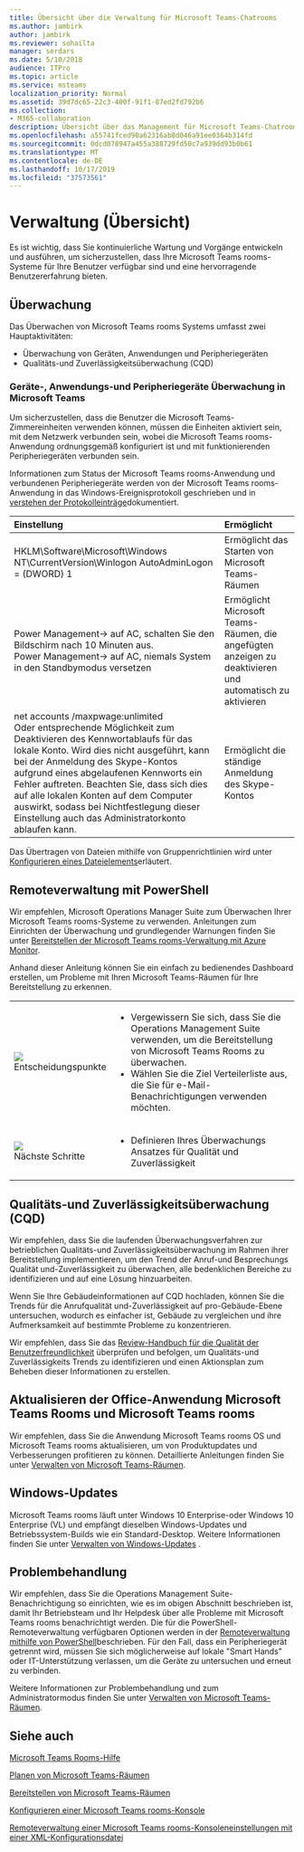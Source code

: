 ```yaml
---
title: Übersicht über die Verwaltung für Microsoft Teams-Chatrooms
ms.author: jambirk
author: jambirk
ms.reviewer: sohailta
manager: serdars
ms.date: 5/10/2018
audience: ITPro
ms.topic: article
ms.service: msteams
localization_priority: Normal
ms.assetid: 39d7dc65-22c3-400f-91f1-87ed2fd792b6
ms.collection:
- M365-collaboration
description: Übersicht über das Management für Microsoft Teams-Chatrooms.
ms.openlocfilehash: a55741fced90a62316ab8d046a91ee0364b314fd
ms.sourcegitcommit: 0dcd078947a455a388729fd50c7a939dd93b0b61
ms.translationtype: MT
ms.contentlocale: de-DE
ms.lasthandoff: 10/17/2019
ms.locfileid: "37573561"
---
```

# <a name="management-overview"></a>Verwaltung (Übersicht)

Es ist wichtig, dass Sie kontinuierliche Wartung und Vorgänge entwickeln und ausführen, um sicherzustellen, dass Ihre Microsoft Teams rooms-Systeme für Ihre Benutzer verfügbar sind und eine hervorragende Benutzererfahrung bieten. 

## <a name="monitoring"></a>Überwachung 

Das Überwachen von Microsoft Teams rooms Systems umfasst zwei Hauptaktivitäten:

- Überwachung von Geräten, Anwendungen und Peripheriegeräten
- Qualitäts-und Zuverlässigkeitsüberwachung (CQD)

### <a name="microsoft-teams-rooms-device-application-and-peripheral-device-monitoring"></a>Geräte-, Anwendungs-und Peripheriegeräte Überwachung in Microsoft Teams

Um sicherzustellen, dass die Benutzer die Microsoft Teams-Zimmereinheiten verwenden können, müssen die Einheiten aktiviert sein, mit dem Netzwerk verbunden sein, wobei die Microsoft Teams rooms-Anwendung ordnungsgemäß konfiguriert ist und mit funktionierenden Peripheriegeräten verbunden sein. 

Informationen zum Status der Microsoft Teams rooms-Anwendung und verbundenen Peripheriegeräte werden von der Microsoft Teams rooms-Anwendung in das Windows-Ereignisprotokoll geschrieben und in [verstehen der Protokolleinträge](azure-monitor-manage.md#understand-the-log-entries)dokumentiert. 

|**Einstellung**|**Ermöglicht**|
|:-----|:-----|
|HKLM\Software\Microsoft\Windows NT\CurrentVersion\Winlogon AutoAdminLogon = (DWORD) 1  <br/> |Ermöglicht das Starten von Microsoft Teams-Räumen  <br/> |
|Power Management-\> auf AC, schalten Sie den Bildschirm nach 10 Minuten aus.  <br/> Power Management-\> auf AC, niemals System in den Standbymodus versetzen  <br/> |Ermöglicht Microsoft Teams-Räumen, die angefügten anzeigen zu deaktivieren und automatisch zu aktivieren  <br/> |
|net accounts /maxpwage:unlimited  <br/> Oder entsprechende Möglichkeit zum Deaktivieren des Kennwortablaufs für das lokale Konto. Wird dies nicht ausgeführt, kann bei der Anmeldung des Skype-Kontos aufgrund eines abgelaufenen Kennworts ein Fehler auftreten. Beachten Sie, dass sich dies auf alle lokalen Konten auf dem Computer auswirkt, sodass bei Nichtfestlegung dieser Einstellung auch das Administratorkonto ablaufen kann.  <br/> |Ermöglicht die ständige Anmeldung des Skype-Kontos  <br/> |

Das Übertragen von Dateien mithilfe von Gruppenrichtlinien wird unter [Konfigurieren eines Dateielements](https://technet.microsoft.com/en-us/library/cc772536%28v=ws.11%29.aspx)erläutert.
  
## <a name="remote-management-using-powershell"></a>Remoteverwaltung mit PowerShell
<a name="RemotePS"> </a>

Wir empfehlen, Microsoft Operations Manager Suite zum Überwachen Ihrer Microsoft Teams rooms-Systeme zu verwenden. Anleitungen zum Einrichten der Überwachung und grundlegender Warnungen finden Sie unter [Bereitstellen der Microsoft Teams rooms-Verwaltung mit Azure Monitor](azure-monitor-deploy.md). 

Anhand dieser Anleitung können Sie ein einfach zu bedienendes Dashboard erstellen, um Probleme mit Ihren Microsoft Teams-Räumen für Ihre Bereitstellung zu erkennen. 

|    |     |
|-----------|------------|
|![](../media/audio_conferencing_image7.png) <br/>Entscheidungspunkte|<ul><li>Vergewissern Sie sich, dass Sie die Operations Management Suite verwenden, um die Bereitstellung von Microsoft Teams Rooms zu überwachen.</li><li>Wählen Sie die Ziel Verteilerliste aus, die Sie für e-Mail-Benachrichtigungen verwenden möchten.</li></ul>|
|![](../media/audio_conferencing_image9.png)<br/>Nächste Schritte|<ul><li>Definieren Ihres Überwachungs Ansatzes für Qualität und Zuverlässigkeit</li></ul>|

## <a name="quality-and-reliability-monitoring-cqd"></a>Qualitäts-und Zuverlässigkeitsüberwachung (CQD)

Wir empfehlen, dass Sie die laufenden Überwachungsverfahren zur betrieblichen Qualitäts-und Zuverlässigkeitsüberwachung im Rahmen ihrer Bereitstellung implementieren, um den Trend der Anruf-und Besprechungs Qualität und-Zuverlässigkeit zu überwachen, alle bedenklichen Bereiche zu identifizieren und auf eine Lösung hinzuarbeiten. 

Wenn Sie Ihre Gebäudeinformationen auf CQD hochladen, können Sie die Trends für die Anrufqualität und-Zuverlässigkeit auf pro-Gebäude-Ebene untersuchen, wodurch es einfacher ist, Gebäude zu vergleichen und ihre Aufmerksamkeit auf bestimmte Probleme zu konzentrieren.

Wir empfehlen, dass Sie das [Review-Handbuch für die Qualität der Benutzerfreundlichkeit](https://aka.ms/qerguide) überprüfen und befolgen, um Qualitäts-und Zuverlässigkeits Trends zu identifizieren und einen Aktionsplan zum Beheben dieser Informationen zu erstellen. 

## <a name="updating-the-microsoft-teams-rooms-os-and-microsoft-teams-rooms-application"></a>Aktualisieren der Office-Anwendung Microsoft Teams Rooms und Microsoft Teams rooms

Wir empfehlen, dass Sie die Anwendung Microsoft Teams rooms OS und Microsoft Teams rooms aktualisieren, um von Produktupdates und Verbesserungen profitieren zu können. Detaillierte Anleitungen finden Sie unter [Verwalten von Microsoft Teams-Räumen](room-systems-v2-operations.md#software-updates). 

## <a name="windows-updates"></a>Windows-Updates

Microsoft Teams rooms läuft unter Windows 10 Enterprise-oder Windows 10 Enterprise (VL) und empfängt dieselben Windows-Updates und Betriebssystem-Builds wie ein Standard-Desktop. Weitere Informationen finden Sie unter [Verwalten von Windows-Updates](updates.md) .


## <a name="troubleshooting"></a>Problembehandlung

Wir empfehlen, dass Sie die Operations Management Suite-Benachrichtigung so einrichten, wie es im obigen Abschnitt beschrieben ist, damit Ihr Betriebsteam und Ihr Helpdesk über alle Probleme mit Microsoft Teams rooms benachrichtigt werden. Die für die PowerShell-Remoteverwaltung verfügbaren Optionen werden in der [Remoteverwaltung mithilfe von PowerShell](room-systems-v2-operations.md#remote-management-using-powershell)beschrieben. Für den Fall, dass ein Peripheriegerät getrennt wird, müssen Sie sich möglicherweise auf lokale "Smart Hands" oder IT-Unterstützung verlassen, um die Geräte zu untersuchen und erneut zu verbinden. 

Weitere Informationen zur Problembehandlung und zum Administratormodus finden Sie unter [Verwalten von Microsoft Teams-Räumen](room-systems-v2-operations.md#admin-mode-and-device-management). 


## <a name="see-also"></a>Siehe auch

[Microsoft Teams Rooms-Hilfe](https://support.office.com/en-us/article/Skype-Room-Systems-version-2-help-e667f40e-5aab-40c1-bd68-611fe0002ba2)

[Planen von Microsoft Teams-Räumen](skype-room-systems-v2-0.md)

[Bereitstellen von Microsoft Teams-Räumen](room-systems-v2.md)

[Konfigurieren einer Microsoft Teams rooms-Konsole](console.md)

[Remoteverwaltung einer Microsoft Teams rooms-Konsoleneinstellungen mit einer XML-Konfigurationsdatei](xml-config-file.md)
